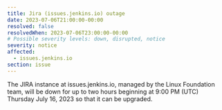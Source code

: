 ```yaml
---
title: Jira (issues.jenkins.io) outage
date: 2023-07-06T21:00:00-00:00
resolved: false
resolvedWhen: 2023-07-06T23:00:00-00:00
# Possible severity levels: down, disrupted, notice
severity: notice
affected:
  - issues.jenkins.io
section: issue
---
```

The JIRA instance at issues.jenkins.io, managed by the Linux Foundation team, will be down for up to two hours beginning at 9:00 PM (UTC) Thursday July 16, 2023 so that it can be upgraded.
